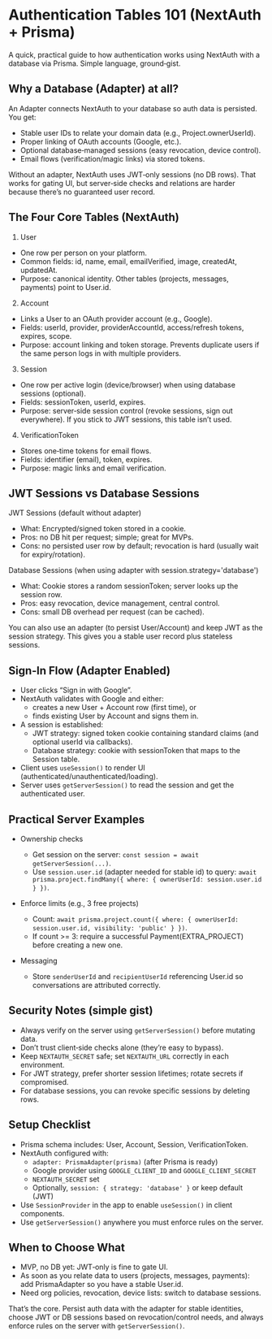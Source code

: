 # Authentication Tables 101 (NextAuth + Prisma)

A quick, practical guide to how authentication works using NextAuth with a database via Prisma. Simple language, ground‑gist.

## Why a Database (Adapter) at all?

An Adapter connects NextAuth to your database so auth data is persisted. You get:
- Stable user IDs to relate your domain data (e.g., Project.ownerUserId).
- Proper linking of OAuth accounts (Google, etc.).
- Optional database‑managed sessions (easy revocation, device control).
- Email flows (verification/magic links) via stored tokens.

Without an adapter, NextAuth uses JWT‑only sessions (no DB rows). That works for gating UI, but server‑side checks and relations are harder because there’s no guaranteed user record.

## The Four Core Tables (NextAuth)

1) User
- One row per person on your platform.
- Common fields: id, name, email, emailVerified, image, createdAt, updatedAt.
- Purpose: canonical identity. Other tables (projects, messages, payments) point to User.id.

2) Account
- Links a User to an OAuth provider account (e.g., Google).
- Fields: userId, provider, providerAccountId, access/refresh tokens, expires, scope.
- Purpose: account linking and token storage. Prevents duplicate users if the same person logs in with multiple providers.

3) Session
- One row per active login (device/browser) when using database sessions (optional).
- Fields: sessionToken, userId, expires.
- Purpose: server‑side session control (revoke sessions, sign out everywhere). If you stick to JWT sessions, this table isn’t used.

4) VerificationToken
- Stores one‑time tokens for email flows.
- Fields: identifier (email), token, expires.
- Purpose: magic links and email verification.

## JWT Sessions vs Database Sessions

JWT Sessions (default without adapter)
- What: Encrypted/signed token stored in a cookie.
- Pros: no DB hit per request; simple; great for MVPs.
- Cons: no persisted user row by default; revocation is hard (usually wait for expiry/rotation).

Database Sessions (when using adapter with session.strategy='database')
- What: Cookie stores a random sessionToken; server looks up the session row.
- Pros: easy revocation, device management, central control.
- Cons: small DB overhead per request (can be cached).

You can also use an adapter (to persist User/Account) and keep JWT as the session strategy. This gives you a stable user record plus stateless sessions.

## Sign‑In Flow (Adapter Enabled)

- User clicks “Sign in with Google”.
- NextAuth validates with Google and either:
  - creates a new User + Account row (first time), or
  - finds existing User by Account and signs them in.
- A session is established:
  - JWT strategy: signed token cookie containing standard claims (and optional userId via callbacks).
  - Database strategy: cookie with sessionToken that maps to the Session table.
- Client uses `useSession()` to render UI (authenticated/unauthenticated/loading).
- Server uses `getServerSession()` to read the session and get the authenticated user.

## Practical Server Examples

- Ownership checks
  - Get session on the server: `const session = await getServerSession(...)`.
  - Use `session.user.id` (adapter needed for stable id) to query: `await prisma.project.findMany({ where: { ownerUserId: session.user.id } })`.

- Enforce limits (e.g., 3 free projects)
  - Count: `await prisma.project.count({ where: { ownerUserId: session.user.id, visibility: 'public' } })`.
  - If count >= 3: require a successful Payment(EXTRA_PROJECT) before creating a new one.

- Messaging
  - Store `senderUserId` and `recipientUserId` referencing User.id so conversations are attributed correctly.

## Security Notes (simple gist)

- Always verify on the server using `getServerSession()` before mutating data.
- Don’t trust client‑side checks alone (they’re easy to bypass).
- Keep `NEXTAUTH_SECRET` safe; set `NEXTAUTH_URL` correctly in each environment.
- For JWT strategy, prefer shorter session lifetimes; rotate secrets if compromised.
- For database sessions, you can revoke specific sessions by deleting rows.

## Setup Checklist

- Prisma schema includes: User, Account, Session, VerificationToken.
- NextAuth configured with:
  - `adapter: PrismaAdapter(prisma)` (after Prisma is ready)
  - Google provider using `GOOGLE_CLIENT_ID` and `GOOGLE_CLIENT_SECRET`
  - `NEXTAUTH_SECRET` set
  - Optionally, `session: { strategy: 'database' }` or keep default (JWT)
- Use `SessionProvider` in the app to enable `useSession()` in client components.
- Use `getServerSession()` anywhere you must enforce rules on the server.

## When to Choose What

- MVP, no DB yet: JWT‑only is fine to gate UI.
- As soon as you relate data to users (projects, messages, payments): add PrismaAdapter so you have a stable User.id.
- Need org policies, revocation, device lists: switch to database sessions.

That’s the core. Persist auth data with the adapter for stable identities, choose JWT or DB sessions based on revocation/control needs, and always enforce rules on the server with `getServerSession()`.
